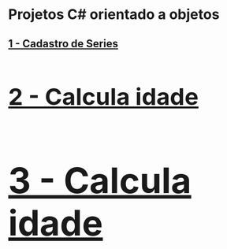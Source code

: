 <h1>Projetos C# orientado a objetos</h1>

<a href="https://github.com/GilvanFarias/APP-de-cadastro-de-series"><h2> 1 - Cadastro de Series<h2></a>
<a href="https://github.com/GilvanFarias/Calcula-Idade"><h2> 2 - Calcula idade<h2></a>
<a href="https://github.com/GilvanFarias/Calcula-Idade"><h2>3 - Calcula idade<h2></a>
